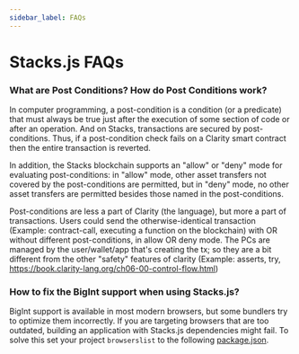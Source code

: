 ```yaml
---
sidebar_label: FAQs
---
```


# Stacks.js FAQs

### What are Post Conditions? How do Post Conditions work?

In computer programming, a post-condition is a condition (or a predicate) that must always be true just after the execution of some section of code or after an operation. And on Stacks, transactions are secured by post-conditions. Thus, if a post-condition check fails on a Clarity smart contract then the entire transaction is reverted.

In addition, the Stacks blockchain supports an "allow" or "deny" mode for evaluating post-conditions: in "allow" mode, other asset transfers not covered by the post-conditions are permitted, but in "deny" mode, no other asset transfers are permitted besides those named in the post-conditions.

Post-conditions are less a part of Clarity (the language), but more a part of transactions.
Users could send the otherwise-identical transaction (Example: contract-call, executing a function on the blockchain) with OR without different post-conditions, in allow OR deny mode.
The PCs are managed by the user/wallet/app that's creating the tx; so they are a bit different from the other "safety" features of clarity (Example: asserts, try, https://book.clarity-lang.org/ch06-00-control-flow.html)

### How to fix the BigInt support when using Stacks.js?

BigInt support is available in most modern browsers, but some bundlers try to optimize them incorrectly. If you are targeting browsers that are too outdated, building an application with Stacks.js dependencies might fail.
To solve this set your project `browserslist` to the following [package.json](https://github.com/hirosystems/stacks.js-starters/blob/efb93261b59494f4eb34a7cb5db5d82a84bd3b7c/templates/template-react/package.json#L34-L40).
